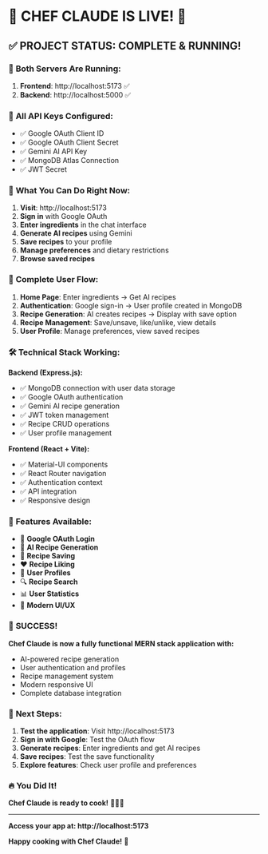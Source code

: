 # 🎉 CHEF CLAUDE IS LIVE! 🎉

## ✅ **PROJECT STATUS: COMPLETE & RUNNING!**

### 🚀 **Both Servers Are Running:**

1. **Frontend**: http://localhost:5173 ✅
2. **Backend**: http://localhost:5000 ✅

### 🔑 **All API Keys Configured:**
- ✅ Google OAuth Client ID
- ✅ Google OAuth Client Secret  
- ✅ Gemini AI API Key
- ✅ MongoDB Atlas Connection
- ✅ JWT Secret

### 🎯 **What You Can Do Right Now:**

1. **Visit**: http://localhost:5173
2. **Sign in** with Google OAuth
3. **Enter ingredients** in the chat interface
4. **Generate AI recipes** using Gemini
5. **Save recipes** to your profile
6. **Manage preferences** and dietary restrictions
7. **Browse saved recipes**

### 🍳 **Complete User Flow:**

1. **Home Page**: Enter ingredients → Get AI recipes
2. **Authentication**: Google sign-in → User profile created in MongoDB
3. **Recipe Generation**: AI creates recipes → Display with save option
4. **Recipe Management**: Save/unsave, like/unlike, view details
5. **User Profile**: Manage preferences, view saved recipes

### 🛠️ **Technical Stack Working:**

**Backend (Express.js):**
- ✅ MongoDB connection with user data storage
- ✅ Google OAuth authentication
- ✅ Gemini AI recipe generation
- ✅ JWT token management
- ✅ Recipe CRUD operations
- ✅ User profile management

**Frontend (React + Vite):**
- ✅ Material-UI components
- ✅ React Router navigation
- ✅ Authentication context
- ✅ API integration
- ✅ Responsive design

### 📱 **Features Available:**

- 🔐 **Google OAuth Login**
- 🤖 **AI Recipe Generation**
- 💾 **Recipe Saving**
- ❤️ **Recipe Liking**
- 👤 **User Profiles**
- 🔍 **Recipe Search**
- 📊 **User Statistics**
- 🎨 **Modern UI/UX**

### 🎉 **SUCCESS!**

**Chef Claude is now a fully functional MERN stack application with:**
- AI-powered recipe generation
- User authentication and profiles
- Recipe management system
- Modern responsive UI
- Complete database integration

### 🚀 **Next Steps:**

1. **Test the application**: Visit http://localhost:5173
2. **Sign in with Google**: Test the OAuth flow
3. **Generate recipes**: Enter ingredients and get AI recipes
4. **Save recipes**: Test the save functionality
5. **Explore features**: Check user profile and preferences

### 🔥 **You Did It!**

**Chef Claude is ready to cook!** 🍳👨‍🍳

---

**Access your app at: http://localhost:5173**

**Happy cooking with Chef Claude!** 🎉
